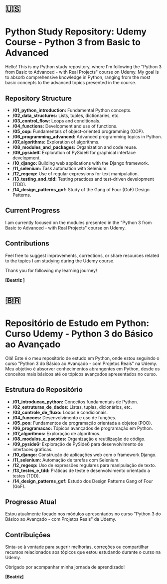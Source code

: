 # 🇺🇸
# Python Study Repository: Udemy Course - Python 3 from Basic to Advanced

Hello! This is my Python study repository, where I'm following the "Python 3 from Basic to Advanced - with Real Projects" course on Udemy. My goal is to absorb comprehensive knowledge in Python, ranging from the most basic concepts to the advanced topics presented in the course.

## Repository Structure

- **/01_python_introduction:** Fundamental Python concepts.
- **/02_data_structures:** Lists, tuples, dictionaries, etc.
- **/03_control_flow:** Loops and conditionals.
- **/04_functions:** Development and use of functions.
- **/05_oop:** Fundamentals of object-oriented programming (OOP).
- **/06_programming_advanced:** Advanced programming topics in Python.
- **/07_algorithms:** Exploration of algorithms.
- **/08_modules_and_packages:** Organization and code reuse.
- **/09_pyside6:** Exploration of PySide6 for graphical interface development.
- **/10_django:** Building web applications with the Django framework.
- **/11_selenium:** Task automation with Selenium.
- **/12_regexp:** Use of regular expressions for text manipulation.
- **/13_testing_and_tdd:** Testing practices and test-driven development (TDD).
- **/14_design_patterns_gof:** Study of the Gang of Four (GoF) Design Patterns.

## Current Progress

I am currently focused on the modules presented in the "Python 3 from Basic to Advanced - with Real Projects" course on Udemy.

## Contributions

Feel free to suggest improvements, corrections, or share resources related to the topics I am studying during the Udemy course.

Thank you for following my learning journey!

**[Beatriz ]**

# 🇧🇷
# Repositório de Estudo em Python: Curso Udemy - Python 3 do Básico ao Avançado 

Olá! Este é o meu repositório de estudo em Python, onde estou seguindo o curso "Python 3 do Básico ao Avançado - com Projetos Reais" na Udemy. Meu objetivo é absorver conhecimentos abrangentes em Python, desde os conceitos mais básicos até os tópicos avançados apresentados no curso.

## Estrutura do Repositório

- **/01_introducao_python:** Conceitos fundamentais de Python.
- **/02_estruturas_de_dados:** Listas, tuplas, dicionários, etc.
- **/03_controle_de_fluxo:** Loops e condicionais.
- **/04_funcoes:** Desenvolvimento e uso de funções.
- **/05_poo:** Fundamentos de programação orientada a objetos (POO).
- **/06_programacao:** Tópicos avançados de programação em Python.
- **/07_algoritmos:** Exploração de algoritmos.
- **/08_modulos_e_pacotes:** Organização e reutilização de código.
- **/09_pyside6:** Exploração de PySide6 para desenvolvimento de interfaces gráficas.
- **/10_django:** Construção de aplicações web com o framework Django.
- **/11_selenium:** Automação de tarefas com Selenium.
- **/12_regexp:** Uso de expressões regulares para manipulação de texto.
- **/13_testes_e_tdd:** Práticas de teste e desenvolvimento orientado a testes (TDD).
- **/14_design_patterns_gof:** Estudo dos Design Patterns Gang of Four (GoF).

## Progresso Atual

Estou atualmente focado nos módulos apresentados no curso "Python 3 do Básico ao Avançado - com Projetos Reais" da Udemy.

## Contribuições

Sinta-se à vontade para sugerir melhorias, correções ou compartilhar recursos relacionados aos tópicos que estou estudando durante o curso na Udemy.

Obrigado por acompanhar minha jornada de aprendizado!

**[Beatriz]**
